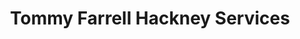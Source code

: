 ---
title: "Tommy Farrell Hackney Services"
address: "Sonnagh Aughnacliffe Longford Co. Longford"
tel: "(043)6684958"
county: "Longford"
category: "Taxi Services"
type: "Content"
lat: "53.83399046"
lng: "-7.610703485"
---